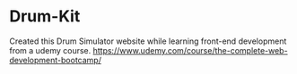 # Drum-Kit
Created this Drum Simulator website while learning front-end development from a udemy course.
https://www.udemy.com/course/the-complete-web-development-bootcamp/

